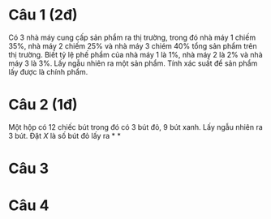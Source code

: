 # Câu 1 (2đ)
Có 3 nhà máy cung cấp sản phẩm ra thị trường, trong đó nhà máy 1 chiếm 35%, nhà máy 2 chiếm 25% và nhà máy 3 chiém 40% tổng sản phẩm trên thị trường.
Biết tỷ lệ phế phẩm của nhà máy 1 là 1%, nhà máy 2 là 2% và nhà máy 3 là 3%.
Lấy ngẫu nhiên ra một sản phẩm. Tính xác suất để sản phẩm lấy được là chính phẩm.

# Câu 2 (1đ)
Một hộp có 12 chiếc bút trong đó có 3 bút đỏ, 9 bút xanh. Lấy ngẫu nhiên ra 3 bút. Đặt $X$ là số bút đỏ lấy ra
  *
  *

# Câu 3

# Câu 4
